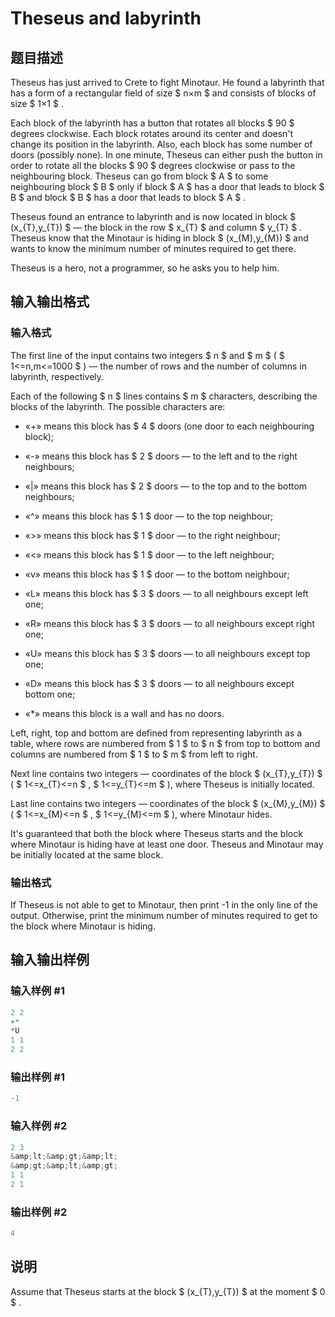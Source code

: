 # Theseus and labyrinth

## 题目描述

Theseus has just arrived to Crete to fight Minotaur. He found a labyrinth that has a form of a rectangular field of size $ n×m $ and consists of blocks of size $ 1×1 $ .

Each block of the labyrinth has a button that rotates all blocks $ 90 $ degrees clockwise. Each block rotates around its center and doesn't change its position in the labyrinth. Also, each block has some number of doors (possibly none). In one minute, Theseus can either push the button in order to rotate all the blocks $ 90 $ degrees clockwise or pass to the neighbouring block. Theseus can go from block $ A $ to some neighbouring block $ B $ only if block $ A $ has a door that leads to block $ B $ and block $ B $ has a door that leads to block $ A $ .

Theseus found an entrance to labyrinth and is now located in block $ (x_{T},y_{T}) $ — the block in the row $ x_{T} $ and column $ y_{T} $ . Theseus know that the Minotaur is hiding in block $ (x_{M},y_{M}) $ and wants to know the minimum number of minutes required to get there.

Theseus is a hero, not a programmer, so he asks you to help him.

## 输入输出格式

### 输入格式

The first line of the input contains two integers $ n $ and $ m $ ( $ 1<=n,m<=1000 $ ) — the number of rows and the number of columns in labyrinth, respectively.

Each of the following $ n $ lines contains $ m $ characters, describing the blocks of the labyrinth. The possible characters are:

- «+» means this block has $ 4 $ doors (one door to each neighbouring block);

- «-» means this block has $ 2 $ doors — to the left and to the right neighbours;

- «|» means this block has $ 2 $ doors — to the top and to the bottom neighbours;

- «^» means this block has $ 1 $ door — to the top neighbour;

- «>» means this block has $ 1 $ door — to the right neighbour;

- «<» means this block has $ 1 $ door — to the left neighbour;

- «v» means this block has $ 1 $ door — to the bottom neighbour;

- «L» means this block has $ 3 $ doors — to all neighbours except left one;

- «R» means this block has $ 3 $ doors — to all neighbours except right one;

- «U» means this block has $ 3 $ doors — to all neighbours except top one;

- «D» means this block has $ 3 $ doors — to all neighbours except bottom one;

- «\*» means this block is a wall and has no doors.

Left, right, top and bottom are defined from representing labyrinth as a table, where rows are numbered from $ 1 $ to $ n $ from top to bottom and columns are numbered from $ 1 $ to $ m $ from left to right.

Next line contains two integers — coordinates of the block $ (x_{T},y_{T}) $ ( $ 1<=x_{T}<=n $ , $ 1<=y_{T}<=m $ ), where Theseus is initially located.

Last line contains two integers — coordinates of the block $ (x_{M},y_{M}) $ ( $ 1<=x_{M}<=n $ , $ 1<=y_{M}<=m $ ), where Minotaur hides.

It's guaranteed that both the block where Theseus starts and the block where Minotaur is hiding have at least one door. Theseus and Minotaur may be initially located at the same block.

### 输出格式

If Theseus is not able to get to Minotaur, then print -1 in the only line of the output. Otherwise, print the minimum number of minutes required to get to the block where Minotaur is hiding.

## 输入输出样例

### 输入样例 #1

```cpp
2 2
+*
*U
1 1
2 2

```
### 输出样例 #1

```cpp
-1
```


### 输入样例 #2

```cpp
2 3
&amp;lt;&amp;gt;&amp;lt;
&amp;gt;&amp;lt;&amp;gt;
1 1
2 1

```
### 输出样例 #2

```cpp
4
```


## 说明

Assume that Theseus starts at the block $ (x_{T},y_{T}) $ at the moment $ 0 $ .

